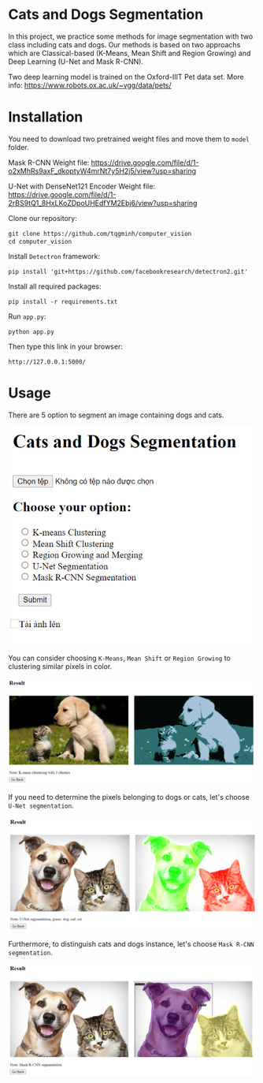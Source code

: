 # Cats and Dogs Segmentation

In this project, we practice some methods for image segmentation with two class including cats and dogs. Our methods is based on two approachs which are Classical-based (K-Means, Mean Shift and Region Growing) and Deep Learning (U-Net and Mask R-CNN).

Two deep learning model is trained on the Oxford-IIIT Pet data set. More info: https://www.robots.ox.ac.uk/~vgg/data/pets/

# Installation

You need to download two pretrained weight files and move them to `model` folder.

Mask R-CNN Weight file: https://drive.google.com/file/d/1-o2xMhRs9axF_dkoptyW4mrNt7y5H2j5/view?usp=sharing

U-Net with DenseNet121 Encoder Weight file: https://drive.google.com/file/d/1-2rBS9tQ1_8HxLKoZDpoUHEdfYM2Ebj6/view?usp=sharing

Clone our repository:

```
git clone https://github.com/tqgminh/computer_vision
cd computer_vision
```

Install `Detectron` framework:

```
pip install 'git+https://github.com/facebookresearch/detectron2.git'
```

Install all required packages:

```
pip install -r requirements.txt
```

Run `app.py`:

```
python app.py
```

Then type this link in your browser:

```
http://127.0.0.1:5000/
```

# Usage

There are 5 option to segment an image containing dogs and cats.

![alt text](https://github.com/tqgminh/computer_vision/blob/main/images/options.png?raw=true)

You can consider choosing `K-Means`, `Mean Shift` or `Region Growing` to clustering similar pixels in color.

![alt text](https://github.com/tqgminh/computer_vision/blob/main/images/kmeans.png?raw=true)

If you need to determine the pixels belonging to dogs or cats, let's choose `U-Net segmentation`.

![alt text](https://github.com/tqgminh/computer_vision/blob/main/images/unet.png?raw=true)

Furthermore, to distinguish cats and dogs instance, let's choose `Mask R-CNN segmentation`.

![alt text](https://github.com/tqgminh/computer_vision/blob/main/images/mask_rcnn.png?raw=true)
